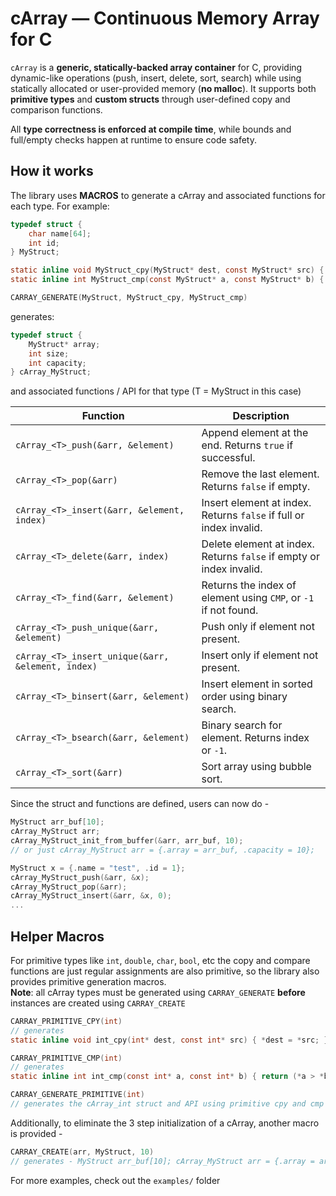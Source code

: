 # cArray — Continuous Memory Array for C

`cArray` is a **generic, statically-backed array container** for C, providing dynamic-like operations (push, insert, delete, sort, search) while using statically allocated or user-provided memory (**no malloc**). It supports both **primitive types** and **custom structs** through user-defined copy and comparison functions.

All **type correctness is enforced at compile time**, while bounds and full/empty checks happen at runtime to ensure code safety.

## How it works
The library uses **MACROS** to generate a cArray and associated functions for each type. For example:
```C
typedef struct {
    char name[64];
    int id;
} MyStruct;

static inline void MyStruct_cpy(MyStruct* dest, const MyStruct* src) { *dest = *src; }
static inline int MyStruct_cmp(const MyStruct* a, const MyStruct* b) { strcmp(a->name, b->name); }

CARRAY_GENERATE(MyStruct, MyStruct_cpy, MyStruct_cmp)
```
generates:
```C
typedef struct {
    MyStruct* array;
    int size;
    int capacity;
} cArray_MyStruct;
```
and associated functions / API for that type (T = MyStruct in this case)

| Function                                          | Description                                                         |
| ------------------------------------------------- | ------------------------------------------------------------------- |
| `cArray_<T>_push(&arr, &element)`                 | Append element at the end. Returns `true` if successful.            |
| `cArray_<T>_pop(&arr)`                            | Remove the last element. Returns `false` if empty.                  |
| `cArray_<T>_insert(&arr, &element, index)`        | Insert element at index. Returns `false` if full or index invalid.  |
| `cArray_<T>_delete(&arr, index)`                  | Delete element at index. Returns `false` if empty or index invalid. |
| `cArray_<T>_find(&arr, &element)`                 | Returns the index of element using `CMP`, or `-1` if not found.     |
| `cArray_<T>_push_unique(&arr, &element)`          | Push only if element not present.                                   |
| `cArray_<T>_insert_unique(&arr, &element, index)` | Insert only if element not present.                                 |
| `cArray_<T>_binsert(&arr, &element)`              | Insert element in sorted order using binary search.                 |
| `cArray_<T>_bsearch(&arr, &element)`              | Binary search for element. Returns index or `-1`.                   |
| `cArray_<T>_sort(&arr)`                           | Sort array using bubble sort.                                       |


Since the struct and functions are defined, users can now do -
```C
MyStruct arr_buf[10];
cArray_MyStruct arr;
cArray_MyStruct_init_from_buffer(&arr, arr_buf, 10);
// or just cArray_MyStruct arr = {.array = arr_buf, .capacity = 10};

MyStruct x = {.name = "test", .id = 1};
cArray_MyStruct_push(&arr, &x);
cArray_MyStruct_pop(&arr);
cArray_MyStruct_insert(&arr, &x, 0);
...
```

## Helper Macros

For primitive types like `int`, `double`, `char`, `bool`, etc the copy and compare functions are just regular assignments are also primitive, so the library also provides primitive generation macros.  
**Note**: all cArray types must be generated using `CARRAY_GENERATE` **before** instances are created using `CARRAY_CREATE`
```C
CARRAY_PRIMITIVE_CPY(int)
// generates
static inline void int_cpy(int* dest, const int* src) { *dest = *src; }

CARRAY_PRIMITIVE_CMP(int)
// generates
static inline int int_cmp(const int* a, const int* b) { return (*a > *b) - (*a < *b); }

CARRAY_GENERATE_PRIMITIVE(int)
// generates the cArray_int struct and API using primitive cpy and cmp
```
Additionally, to eliminate the 3 step initialization of a cArray, another macro is provided -
```C
CARRAY_CREATE(arr, MyStruct, 10)
// generates - MyStruct arr_buf[10]; cArray_MyStruct arr = {.array = arr_buf, .capacity = 10};
```
For more examples, check out the `examples/` folder
